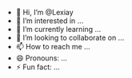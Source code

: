 - 👋 Hi, I’m @Lexiay
- 👀 I’m interested in ...
- 🌱 I’m currently learning ...
- 💞️ I’m looking to collaborate on ...
- 📫 How to reach me ...
- 😄 Pronouns: ...
- ⚡ Fun fact: ...

<!---
Lexiay/Lexiay is a ✨ special ✨ repository because its `README.md` (this file) appears on your GitHub profile.
You can click the Preview link to take a look at your changes.
--->
